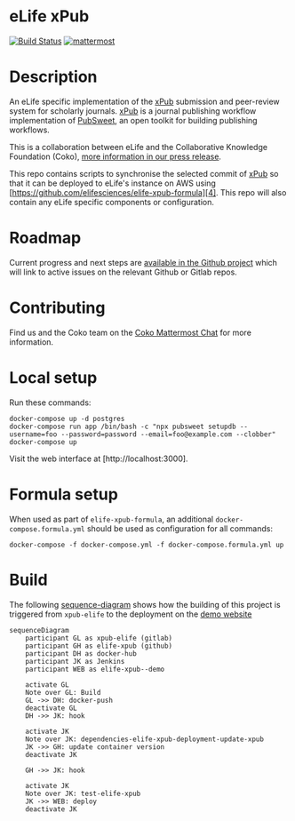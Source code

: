 eLife xPub
=============

[![Build Status](http://ci--alfred.elifesciences.org/buildStatus/icon?job=test-elife-xpub)](https://ci--alfred.elifesciences.org/blue/organizations/jenkins/test-elife-xpub/activity)
[![mattermost](https://img.shields.io/badge/mattermost_chat-coko%2Fxpub-blue.svg)](https://mattermost.coko.foundation/coko/channels/xpub)

Description
============
An eLife specific implementation of the [xPub][1] submission and peer-review system for scholarly journals. [xPub][1] is a journal publishing workflow implementation of [PubSweet][2], an open toolkit for building publishing workflows.

This is a collaboration between eLife and the Collaborative Knowledge Foundation (Coko), [more information in our press release][3].

[1]: https://gitlab.coko.foundation/xpub/xpub-elife
[2]: https://gitlab.coko.foundation/pubsweet/pubsweet-server
[3]: https://elifesciences.org/for-the-press/67d013c4/elife-and-collaborative-knowledge-foundation-partner-to-deliver-open-source-submission-and-peer-review-platform

This repo contains scripts to synchronise the selected commit of [xPub][1] so that it can be deployed to eLife's instance on AWS using [https://github.com/elifesciences/elife-xpub-formula][4]. This repo will also contain any eLife specific components or configuration.

[4]: https://github.com/elifesciences/elife-xpub-formula

Roadmap
========

Current progress and next steps are [available in the Github project][5] which will link to active issues on the relevant Github or Gitlab repos.

[5]: https://github.com/elifesciences/elife-xpub/projects/1

Contributing
============
Find us and the Coko team on the [Coko Mattermost Chat][6] for more information.

[6]: https://mattermost.coko.foundation

Local setup
===========

Run these commands:

```
docker-compose up -d postgres
docker-compose run app /bin/bash -c "npx pubsweet setupdb --username=foo --password=password --email=foo@example.com --clobber"
docker-compose up
```

Visit the web interface at [http://localhost:3000].

Formula setup
=============

When used as part of `elife-xpub-formula`, an additional `docker-compose.formula.yml` should be used as configuration for all commands:

```
docker-compose -f docker-compose.yml -f docker-compose.formula.yml up
```

Build
=====

The following [sequence-diagram](https://mermaidjs.github.io/sequenceDiagram.html) shows how the building of this project is triggered from `xpub-elife` to the deployment on the [demo website](https://demo--xpub.elifesciences.org/login)

```mermaid
sequenceDiagram
    participant GL as xpub-elife (gitlab)
    participant GH as elife-xpub (github)
    participant DH as docker-hub
    participant JK as Jenkins
    participant WEB as elife-xpub--demo

    activate GL
    Note over GL: Build
    GL ->> DH: docker-push
    deactivate GL
    DH ->> JK: hook

    activate JK
    Note over JK: dependencies-elife-xpub-deployment-update-xpub
    JK ->> GH: update container version
    deactivate JK

    GH ->> JK: hook

    activate JK
    Note over JK: test-elife-xpub
    JK ->> WEB: deploy
    deactivate JK

```
